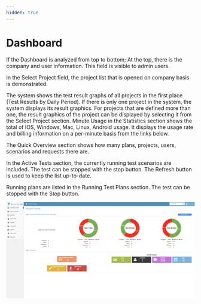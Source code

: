 ```yaml
---
hidden: true
---
```


# Dashboard

If the Dashboard is analyzed from top to bottom; At the top, there is the company and user information. This field is visible to admin users.

In the Select Project field, the project list that is opened on company basis is demonstrated.

The system shows the test result graphs of all projects in the first place (Test Results by Daily Period). If there is only one project in the system, the system displays its result graphics. For projects that are defined more than one, the result graphics of the project can be displayed by selecting it from the Select Project section. Minute Usage in the Statistics section shows the total of IOS, Windows, Mac, Linux, Android usage. It displays the usage rate and billing information on a per-minute basis from the links below.

The Quick Overview section shows how many plans, projects, users, scenarios and requests there are.

In the Active Tests section, the currently running test scenarios are included. The test can be stopped with the stop button. The Refresh button is used to keep the list up-to-date.

Running plans are listed in the Running Test Plans section. The test can be stopped with the Stop button.

![](../.gitbook/assets/Dashboard.png)
